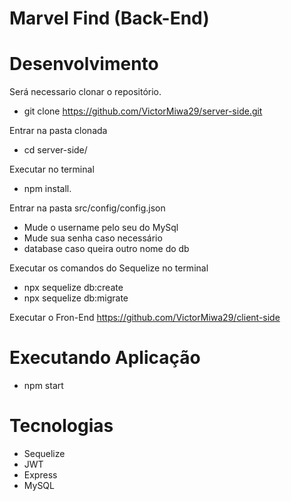 # Marvel Find (Back-End)

# Desenvolvimento
Será necessario clonar o repositório.
 - git clone https://github.com/VictorMiwa29/server-side.git

Entrar na pasta clonada
 - cd server-side/

Executar no terminal
 - npm install.

Entrar na pasta src/config/config.json
 - Mude o username pelo seu do MySql
 - Mude sua senha caso necessário
 - database caso queira outro nome do db

Executar os comandos do Sequelize no terminal
 - npx sequelize db:create
 - npx sequelize db:migrate

Executar o Fron-End
  https://github.com/VictorMiwa29/client-side
 
# Executando Aplicação
  - npm start

# Tecnologias
  - Sequelize
  - JWT
  - Express
  - MySQL



